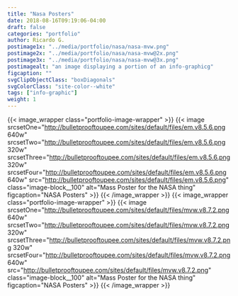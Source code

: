 ```yaml
---
title: "Nasa Posters"
date: 2018-08-16T09:19:06-04:00
draft: false
categories: "portfolio"
author: Ricardo G.
postimage1x: "../media/portfolio/nasa/nasa-mvw.png"
postimage2x: "../media/portfolio/nasa/nasa-mvw@2x.png"
postimage3x: "../media/portfolio/nasa/nasa-mvw@3x.png"
postimagealt: "an image displaying a portion of an info-graphicg"
figcaption: ""
svgClipObjectClass: "boxDiagonals"
svgColorClass: "site-color--white"
tags: ["info-graphic"]
weight: 1
---
```



{{< image_wrapper class="portfolio-image-wrapper" >}}
    {{< image srcsetOne="http://bulletprooftoupee.com/sites/default/files/em.v8.5.6.png 640w" srcsetTwo="http://bulletprooftoupee.com/sites/default/files/em.v8.5.6.png 320w" srcsetThree="http://bulletprooftoupee.com/sites/default/files/em.v8.5.6.png 320w" srcsetFour="http://bulletprooftoupee.com/sites/default/files/em.v8.5.6.png 640w" src="http://bulletprooftoupee.com/sites/default/files/em.v8.5.6.png" class="image-block__100" alt="Mass Poster for the NASA thing" figcaption="NASA Posters" >}}
{{< /image_wrapper >}}
{{< image_wrapper class="portfolio-image-wrapper" >}}
    {{< image srcsetOne="http://bulletprooftoupee.com/sites/default/files/mvw.v8.7.2.png 640w" srcsetTwo="http://bulletprooftoupee.com/sites/default/files/mvw.v8.7.2.png 320w" srcsetThree="http://bulletprooftoupee.com/sites/default/files/mvw.v8.7.2.png 320w" srcsetFour="http://bulletprooftoupee.com/sites/default/files/mvw.v8.7.2.png 640w" src="http://bulletprooftoupee.com/sites/default/files/mvw.v8.7.2.png" class="image-block__100" alt="Mass Poster for the NASA thing" figcaption="NASA Posters" >}}
{{< /image_wrapper >}}